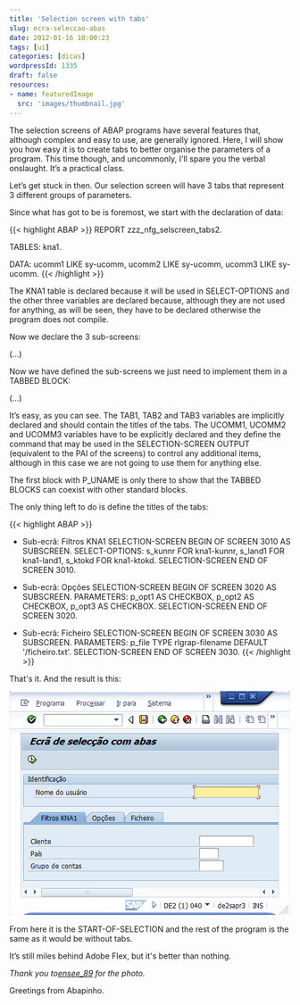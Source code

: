 ```yaml
---
title: 'Selection screen with tabs'
slug: ecra-seleccao-abas
date: 2012-01-16 10:00:23
tags: [ui]
categories: [dicas]
wordpressId: 1335
draft: false
resources:
- name: featuredImage
  src: 'images/thumbnail.jpg'
---
```

The selection screens of ABAP programs have several features that, although complex and easy to use, are generally ignored. Here, I will show you how easy it is to create tabs to better organise the parameters of a program. This time though, and uncommonly, I'll spare you the verbal onslaught. It’s a practical class.

<!--more-->

Let’s get stuck in then. Our selection screen will have 3 tabs that represent 3 different groups of parameters.

Since what has got to be is foremost, we start with the declaration of data:


{{< highlight ABAP >}}
REPORT  zzz_nfg_selscreen_tabs2.

TABLES: kna1.

DATA: ucomm1 LIKE sy-ucomm,
      ucomm2 LIKE sy-ucomm,
      ucomm3 LIKE sy-ucomm.
{{< /highlight >}}

The KNA1 table is declared because it will be used in SELECT-OPTIONS and the other three variables are declared because, although they are not used for anything, as will be seen, they have to be declared otherwise the program does not compile.

Now we declare the 3 sub-screens:

(...)

Now we have defined the sub-screens we just need to implement them in a TABBED BLOCK:

(...)

It’s easy, as you can see. The TAB1, TAB2 and TAB3 variables are implicitly declared and should contain the titles of the tabs. The UCOMM1, UCOMM2 and UCOMM3 variables have to be explicitly declared and they define the command that may be used in the SELECTION-SCREEN OUTPUT (equivalent to the PAI of the screens) to control any additional items, although in this case we are not going to use them for anything else.

The first block with P_UNAME is only there to show that the TABBED BLOCKS can coexist with other standard blocks.

The only thing left to do is define the titles of the tabs:


{{< highlight ABAP >}}
* Sub-ecrã: Filtros KNA1
SELECTION-SCREEN BEGIN OF SCREEN 3010 AS SUBSCREEN.
SELECT-OPTIONS: s_kunnr FOR kna1-kunnr,
                s_land1 FOR kna1-land1,
                s_ktokd FOR kna1-ktokd.
SELECTION-SCREEN END OF SCREEN 3010.

* Sub-ecrã: Opções
SELECTION-SCREEN BEGIN OF SCREEN 3020 AS SUBSCREEN.
PARAMETERS: p_opt1 AS CHECKBOX,
            p_opt2 AS CHECKBOX,
            p_opt3 AS CHECKBOX.
SELECTION-SCREEN END OF SCREEN 3020.

* Sub-ecrã: Ficheiro
SELECTION-SCREEN BEGIN OF SCREEN 3030 AS SUBSCREEN.
PARAMETERS: p_file TYPE rlgrap-filename DEFAULT '/ficheiro.txt'.
SELECTION-SCREEN END OF SCREEN 3030.
{{< /highlight >}}

That's it. And the result is this:

![Ecrã de selecção com abas][1]

From here it is the START-OF-SELECTION and the rest of the program is the same as it would be without tabs.

It’s still miles behind Adobe Flex, but it's better than nothing.

_Thank you to[ensee_89][2] for the photo._

Greetings from Abapinho.

   [1]: images/ecra-seleccao-abas.png (Ecrã de selecção com abas)
   [2]: https://www.flickr.com/photos/ensee/

